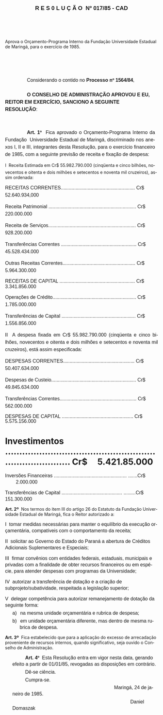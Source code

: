 <body lang=PT-BR style='tab-interval:35.45pt'>

<div class=Section1>

<p class=MsoNormal align=center style='text-align:center;mso-line-height-alt:
13.2pt;tab-stops:221.4pt'><b><span style='font-size:14.0pt;mso-bidi-font-size:
10.0pt;font-family:Arial'>R E S 0 L U Ç Ã O<span style="mso-spacerun: yes"> 
</span>Nº 017/85 - CAD<o:p></o:p></span></b></p>

<p class=MsoNormal style='line-height:18.0pt'><span style='font-size:12.0pt;
mso-bidi-font-size:10.0pt;font-family:Arial'><![if !supportEmptyParas]>&nbsp;<![endif]><o:p></o:p></span></p>

<p class=MsoNormal style='line-height:18.0pt'><span style='font-size:12.0pt;
mso-bidi-font-size:10.0pt;font-family:Arial'><![if !supportEmptyParas]>&nbsp;<![endif]><o:p></o:p></span></p>

<p class=MsoBlockText>Aprova o Orçamento-Programa Interno da Fundação
Universidade Estadual de Maringá, para o exercício de 1985.</p>

<p class=MsoNormal style='line-height:18.0pt'><b><span style='font-size:12.0pt;
mso-bidi-font-size:10.0pt;font-family:Arial'><![if !supportEmptyParas]>&nbsp;<![endif]><o:p></o:p></span></b></p>

<p class=MsoNormal style='line-height:18.0pt'><span style='font-size:12.0pt;
mso-bidi-font-size:10.0pt;font-family:Arial'><![if !supportEmptyParas]>&nbsp;<![endif]><o:p></o:p></span></p>

<p class=MsoNormal style='margin-top:0cm;margin-right:0cm;margin-bottom:18.0pt;
margin-left:54.0pt;line-height:18.0pt'><span style='font-size:12.0pt;
mso-bidi-font-size:10.0pt;font-family:Arial'>Considerando o contido no <b>Processo
nº 1564/84</b>,<o:p></o:p></span></p>

<p class=MsoNormal style='margin-right:14.4pt;text-indent:54.0pt;line-height:
18.0pt'><b><span style='font-size:12.0pt;mso-bidi-font-size:10.0pt;font-family:
Arial'>O CONSELHO DE ADMINISTRAÇÃO APROVOU E EU, REITOR EM EXERCÍCIO, SANCIONO
A SEGUINTE RESOLUÇÃO</span></b><span style='font-size:12.0pt;mso-bidi-font-size:
10.0pt;font-family:Arial'>:<o:p></o:p></span></p>

<p class=MsoNormal style='line-height:18.0pt'><span style='font-size:12.0pt;
mso-bidi-font-size:10.0pt;font-family:Arial'><![if !supportEmptyParas]>&nbsp;<![endif]><o:p></o:p></span></p>

<p class=MsoNormal style='margin-right:7.2pt;text-align:justify;text-indent:
54.0pt;line-height:18.0pt'><b><span style='font-size:12.0pt;mso-bidi-font-size:
10.0pt;font-family:Arial'>Art. 1º</span></b><span style='font-size:12.0pt;
mso-bidi-font-size:10.0pt;font-family:Arial'><span style="mso-spacerun: yes"> 
</span>Fica aprovado o Orçamento-Programa Interno da <span style='mso-bidi-font-weight:
bold'>Fundação </span><b style='mso-bidi-font-weight:normal'><span
style="mso-spacerun: yes"> </span></b><span style='mso-bidi-font-weight:bold'>Universidade</span><b
style='mso-bidi-font-weight:normal'> </b>Estadual de Maringá, discriminado nos
anexos I, II e III, integrantes desta Resolução, para o exercício financeiro de
1985, com a seguinte previsão de receita e fixação de despesa:<o:p></o:p></span></p>

<p class=MsoBodyText>I  Receita Estimada em Cr$ 55.982.790.000 (cinqüenta e
cinco bilhões, novecentos e oitenta e dois milhões e setecentos e noventa mil
cruzeiros), assim ordenada: </p>

<p class=MsoNormal style='line-height:18.0pt;tab-stops:dotted 304.2pt'><span
style='font-size:12.0pt;mso-bidi-font-size:10.0pt;font-family:Arial;mso-bidi-font-weight:
bold'>RECEITAS CORRENTES<span style='mso-tab-count:1 dotted'>....................................................... </span>Cr$
52.640.934,000<o:p></o:p></span></p>

<p class=MsoNormal style='line-height:18.0pt;tab-stops:dotted 304.2pt blank 347.4pt'><span
style='font-size:12.0pt;mso-bidi-font-size:10.0pt;font-family:Arial;mso-bidi-font-weight:
bold'>Receita Patrimonial <span style='mso-tab-count:1 dotted'>................................................................. </span>Cr$<span
style="mso-spacerun: yes">      </span>220.000.000<o:p></o:p></span></p>

<p class=MsoNormal style='line-height:18.0pt;tab-stops:dotted 304.2pt blank 349.2pt'><span
style='font-size:12.0pt;mso-bidi-font-size:10.0pt;font-family:Arial;mso-bidi-font-weight:
bold'>Receita de Serviços<span style='mso-tab-count:1 dotted'>................................................................. </span>Cr$<span
style="mso-spacerun: yes">      </span>928.200.000<o:p></o:p></span></p>

<p class=MsoNormal style='line-height:18.0pt;tab-stops:dotted 304.2pt'><span
style='font-size:12.0pt;mso-bidi-font-size:10.0pt;font-family:Arial;mso-bidi-font-weight:
bold'>Transferências Correntes <span style='mso-tab-count:1 dotted'>........................................................ </span>Cr$
45.528.434.000<o:p></o:p></span></p>

<p class=MsoNormal style='line-height:18.0pt;tab-stops:dotted 304.2pt'><span
style='font-size:12.0pt;mso-bidi-font-size:10.0pt;font-family:Arial;mso-bidi-font-weight:
bold'>Outras Receitas Correntes<span style='mso-tab-count:1 dotted'>...................................................... </span>Cr$<span
style="mso-spacerun: yes">   </span>5.964.300.000<o:p></o:p></span></p>

<p class=MsoNormal style='margin-top:10.8pt;tab-stops:dotted 304.2pt'><span
style='font-size:12.0pt;mso-bidi-font-size:10.0pt;font-family:Arial;mso-bidi-font-weight:
bold'>RECEITAS DE CAPITAL <span style='mso-tab-count:1 dotted'>........................................................ </span>Cr$<span
style="mso-spacerun: yes">   </span>3.341.856.000<o:p></o:p></span></p>

<p class=MsoNormal style='line-height:18.0pt;tab-stops:dotted 304.2pt'><span
style='font-size:12.0pt;mso-bidi-font-size:10.0pt;font-family:Arial;mso-bidi-font-weight:
bold'>Operações de Crédito<span style='mso-tab-count:1 dotted'>.............................................................. </span>Cr$<span
style="mso-spacerun: yes">   </span>1.785.000.000<o:p></o:p></span></p>

<p class=MsoNormal style='line-height:18.0pt;tab-stops:dotted 304.2pt'><span
style='font-size:12.0pt;mso-bidi-font-size:10.0pt;font-family:Arial;mso-bidi-font-weight:
bold'>Transferências de Capital <span style='mso-tab-count:1 dotted'>....................................................... </span>Cr$<span
style="mso-spacerun: yes">   </span>1.556.856.000<o:p></o:p></span></p>

<p class=MsoNormal style='text-align:justify;line-height:18.0pt'><span
style='font-size:12.0pt;mso-bidi-font-size:10.0pt;font-family:Arial;mso-bidi-font-weight:
bold'>II  A despesa</span><b style='mso-bidi-font-weight:normal'><span
style='font-size:12.0pt;mso-bidi-font-size:10.0pt;font-family:Arial'> </span></b><span
style='font-size:12.0pt;mso-bidi-font-size:10.0pt;font-family:Arial'>fixada em
Cr$ 55.982.790.000 (cinqüenta e cinco bilhões, novecentos e oitenta e dois
milhões e setecentos e noventa mil cruzeiros), está assim especificada:<o:p></o:p></span></p>

<p class=MsoNormal style='line-height:18.0pt;tab-stops:dotted 304.2pt'><span
style='font-size:12.0pt;mso-bidi-font-size:10.0pt;font-family:Arial;mso-bidi-font-weight:
bold'>DESPESAS CORRENTES<span style='mso-tab-count:1 dotted'>..................................................... </span>Cr$
50.407.634.000<o:p></o:p></span></p>

<p class=MsoNormal style='line-height:18.0pt;tab-stops:dotted 304.2pt'><span
style='font-size:12.0pt;mso-bidi-font-size:10.0pt;font-family:Arial;mso-bidi-font-weight:
bold'>Despesas de Custeio<span style='mso-tab-count:1 dotted'>............................................................... </span>Cr$
49.845.634.000<o:p></o:p></span></p>

<p class=MsoNormal style='margin-bottom:7.2pt;line-height:18.0pt;tab-stops:
dotted 306.0pt blank 349.2pt'><span style='font-size:12.0pt;mso-bidi-font-size:
10.0pt;font-family:Arial;mso-bidi-font-weight:bold'>Transferências Correntes<span
style='mso-tab-count:1 dotted'>......................................................... </span>Cr$<span
style="mso-spacerun: yes">     </span>562.000.000<o:p></o:p></span></p>

<p class=MsoNormal style='line-height:12.0pt;tab-stops:dotted 304.2pt'><span
style='font-size:12.0pt;mso-bidi-font-size:10.0pt;font-family:Arial;mso-bidi-font-weight:
bold'>DESPESAS DE CAPITAL <span style='mso-tab-count:1 dotted'>..................................................... </span>Cr$<span
style="mso-spacerun: yes">   </span>5.575.156.000<o:p></o:p></span></p>

<h1>Investimentos <span style='mso-tab-count:1 dotted'>............................................................................ </span>Cr$<span
style="mso-spacerun: yes">     </span>5.421.85.000 </h1>

<p class=MsoNormal style='line-height:150%;tab-stops:dotted 280.8pt blank 329.4pt'><span
style='font-size:12.0pt;mso-bidi-font-size:10.0pt;font-family:Arial;mso-bidi-font-weight:
bold'>Inversões Financeiras <span style='mso-tab-count:1 dotted'>...................................................... </span>.......Cr$<span
style='mso-tab-count:1'>   </span><span style="mso-spacerun: yes">       
</span>2.000.000</span><span style='font-size:12.0pt;mso-bidi-font-size:10.0pt;
font-family:Arial'><o:p></o:p></span></p>

<p class=MsoNormal style='margin-bottom:3.6pt;line-height:150%;tab-stops:dotted 275.4pt blank 315.0pt'><span
style='font-size:12.0pt;mso-bidi-font-size:10.0pt;font-family:Arial'>Transferências
de Capital <span style='mso-tab-count:1 dotted'>............................................. </span>.........Cr$<span
style="mso-spacerun: yes">      </span>151.300.000<o:p></o:p></span></p>

<p class=MsoBodyTextIndent><b>Art. 2º</b><span style="mso-spacerun: yes"> 
</span>Nos termos do item III do artigo 26 do Estatuto da Fundação Universidade
Estadual de Maringá, fica o Reitor autorizado a: </p>

<p class=MsoNormal style='margin-bottom:3.6pt;line-height:150%;tab-stops:dotted 275.4pt blank 315.0pt'><span
style='font-size:12.0pt;mso-bidi-font-size:10.0pt;font-family:Arial'>I  tomar
medidas necessárias para manter o equilíbrio da execução orçamentária,
compatíveis com o comportamento da receita;<o:p></o:p></span></p>

<p class=MsoNormal style='margin-bottom:3.6pt;line-height:150%;tab-stops:dotted 275.4pt blank 315.0pt'><span
style='font-size:12.0pt;mso-bidi-font-size:10.0pt;font-family:Arial'>II 
solicitar ao Governo do Estado do Paraná a abertura de Créditos Adicionais
Suplementares e Especiais;<o:p></o:p></span></p>

<p class=MsoNormal style='margin-bottom:3.6pt;line-height:150%;tab-stops:dotted 275.4pt blank 315.0pt'><span
style='font-size:12.0pt;mso-bidi-font-size:10.0pt;font-family:Arial'>III 
firmar convênios com entidades federais, estaduais, municipais e privadas com a
finalidade de obter recursos financeiros ou em espécie, para atender despesas
com programas da Universidade;<o:p></o:p></span></p>

<p class=MsoNormal style='margin-bottom:3.6pt;line-height:150%;tab-stops:dotted 275.4pt blank 315.0pt'><span
style='font-size:12.0pt;mso-bidi-font-size:10.0pt;font-family:Arial'>IV 
autorizar a transferência de dotação e a criação de subprojeto/subatividade,
respeitada a legislação superior;<o:p></o:p></span></p>

<p class=MsoNormal style='margin-bottom:3.6pt;line-height:150%;tab-stops:dotted 275.4pt blank 315.0pt'><span
style='font-size:12.0pt;mso-bidi-font-size:10.0pt;font-family:Arial'>V 
delegar competência para autorizar remanejamento de dotação da seguinte forma:<o:p></o:p></span></p>

<p class=MsoNormal style='margin-top:0cm;margin-right:0cm;margin-bottom:3.6pt;
margin-left:36.0pt;text-indent:-18.0pt;line-height:150%;mso-list:l1 level1 lfo2;
tab-stops:list 36.0pt'><![if !supportLists]><span style='font-size:12.0pt;
mso-bidi-font-size:10.0pt;font-family:Arial'>a)<span style='font:7.0pt "Times New Roman"'>&nbsp;&nbsp;&nbsp;&nbsp;
</span></span><![endif]><span style='font-size:12.0pt;mso-bidi-font-size:10.0pt;
font-family:Arial'>na mesma unidade orçamentária e rubrica de despesa;<o:p></o:p></span></p>

<p class=MsoNormal style='margin-top:0cm;margin-right:0cm;margin-bottom:3.6pt;
margin-left:36.0pt;text-indent:-18.0pt;line-height:150%;mso-list:l1 level1 lfo2'><![if !supportLists]><span
style='font-size:12.0pt;mso-bidi-font-size:10.0pt;font-family:Arial'>b)<span
style='font:7.0pt "Times New Roman"'>&nbsp;&nbsp;&nbsp;&nbsp; </span></span><![endif]><span
style='font-size:12.0pt;mso-bidi-font-size:10.0pt;font-family:Arial'>em unidade
orçamentária diferente, mas dentro de mesma rubrica de despesa.<o:p></o:p></span></p>

<p class=MsoBodyTextIndent2><b>Art. 3º</b><span style="mso-spacerun: yes"> 
</span>Fica estabelecido que para a aplicação do excesso de arrecadação
proveniente de recursos internos, quando significativo, seja ouvido o Conselho
de Administração.</p>

<p class=MsoNormal style='margin-top:0cm;margin-right:0cm;margin-bottom:3.6pt;
margin-left:18.0pt;text-indent:31.65pt;line-height:150%'><b><span
style='font-size:12.0pt;mso-bidi-font-size:10.0pt;font-family:Arial'>Art. 4º</span></b><span
style='font-size:12.0pt;mso-bidi-font-size:10.0pt;font-family:Arial'><span
style="mso-spacerun: yes">  </span>Esta Resolução entra em vigor nesta data,
gerando efeito a partir de 01/01/85, revogadas as disposições em contrário.<o:p></o:p></span></p>

<p class=MsoNormal style='margin-top:0cm;margin-right:0cm;margin-bottom:3.6pt;
margin-left:18.0pt;text-indent:31.65pt;line-height:150%'><span
style='font-size:12.0pt;mso-bidi-font-size:10.0pt;font-family:Arial'>Dê-se
ciência.<o:p></o:p></span></p>

<p class=MsoNormal style='margin-top:0cm;margin-right:0cm;margin-bottom:3.6pt;
margin-left:18.0pt;text-indent:31.65pt;line-height:150%'><span
style='font-size:12.0pt;mso-bidi-font-size:10.0pt;font-family:Arial'>Cumpra-se.<o:p></o:p></span></p>

<p class=MsoNormal style='margin-top:0cm;margin-right:0cm;margin-bottom:3.6pt;
margin-left:18.0pt;text-indent:31.65pt;line-height:150%'><span
style='font-size:12.0pt;mso-bidi-font-size:10.0pt;font-family:Arial'><span
style='mso-tab-count:6'>                                                                  </span>Maringá,
24 de janeiro de 1985.<o:p></o:p></span></p>

<p class=MsoNormal style='margin-top:0cm;margin-right:0cm;margin-bottom:3.6pt;
margin-left:18.0pt;text-indent:31.65pt;line-height:150%'><span
style='font-size:12.0pt;mso-bidi-font-size:10.0pt;font-family:Arial'><span
style='mso-tab-count:7'>                                                                              </span>Daniel
Domaszak<o:p></o:p></span></p>

<p class=MsoNormal style='margin-top:0cm;margin-right:0cm;margin-bottom:3.6pt;
margin-left:18.0pt;text-indent:31.65pt;line-height:150%'><span
style='font-size:12.0pt;mso-bidi-font-size:10.0pt;font-family:Arial'><![if !supportEmptyParas]>&nbsp;<![endif]><o:p></o:p></span></p>

<p class=MsoNormal style='margin-top:0cm;margin-right:0cm;margin-bottom:3.6pt;
margin-left:18.0pt;text-indent:31.65pt;line-height:150%'><span
style='font-size:12.0pt;mso-bidi-font-size:10.0pt;font-family:Arial'><![if !supportEmptyParas]>&nbsp;<![endif]><o:p></o:p></span></p>

<p class=MsoNormal style='margin-top:0cm;margin-right:0cm;margin-bottom:3.6pt;
margin-left:18.0pt;text-indent:31.65pt;line-height:150%'><span
style='font-size:12.0pt;mso-bidi-font-size:10.0pt;font-family:Arial'><![if !supportEmptyParas]>&nbsp;<![endif]><o:p></o:p></span></p>

<p class=MsoNormal style='margin-top:0cm;margin-right:0cm;margin-bottom:3.6pt;
margin-left:18.0pt;text-indent:31.65pt;line-height:150%'><span
style='font-size:12.0pt;mso-bidi-font-size:10.0pt;font-family:Arial'><![if !supportEmptyParas]>&nbsp;<![endif]><o:p></o:p></span></p>

</div>

</body>
